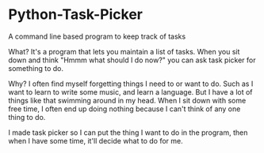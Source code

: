 # Python-Task-Picker
A command line based program to keep track of tasks

What?
It's a program that lets you maintain a list of tasks. When you sit down and think "Hmmm what should I do now?" you can ask task picker for something to do.

Why?
I often find myself forgetting things I need to or want to do. Such as I want to learn to write some music, and learn a language. But I have a lot of things like that swimming around in my head. When I sit down with some free time, I often end up doing nothing because I can't think of any one thing to do.

I made task picker so I can put the thing I want to do in the program, then when I have some time, it'll decide what to do for me.
